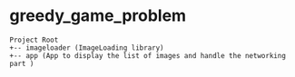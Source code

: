 # greedy_game_problem
```
Project Root
+-- imageloader (ImageLoading library)
+-- app (App to display the list of images and handle the networking part )
```